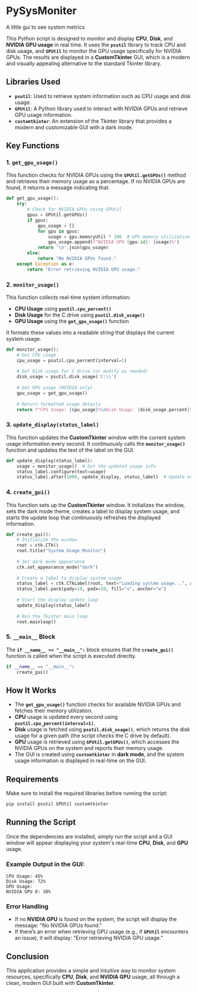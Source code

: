# PySysMoniter
A little gui to see system metrics

This Python script is designed to monitor and display **CPU**, **Disk**, and **NVIDIA GPU usage** in real time. It uses the **`psutil`** library to track CPU and disk usage, and **`GPUtil`** to monitor the GPU usage specifically for NVIDIA GPUs. The results are displayed in a **CustomTkinter** GUI, which is a modern and visually appealing alternative to the standard Tkinter library.

## Libraries Used

- **`psutil`**: Used to retrieve system information such as CPU usage and disk usage.
- **`GPUtil`**: A Python library used to interact with NVIDIA GPUs and retrieve GPU usage information.
- **`customtkinter`**: An extension of the Tkinter library that provides a modern and customizable GUI with a dark mode.

## Key Functions

### 1. **`get_gpu_usage()`**
This function checks for NVIDIA GPUs using the **`GPUtil.getGPUs()`** method and retrieves their memory usage as a percentage. If no NVIDIA GPUs are found, it returns a message indicating that.

```python
def get_gpu_usage():
    try:
        # Check for NVIDIA GPUs using GPUtil
        gpus = GPUtil.getGPUs()
        if gpus:
            gpu_usage = []
            for gpu in gpus:
                usage = gpu.memoryUtil * 100  # GPU memory utilization as percentage
                gpu_usage.append(f"NVIDIA GPU {gpu.id}: {usage}%")
            return '\n'.join(gpu_usage)
        else:
            return "No NVIDIA GPUs found."
    except Exception as e:
        return "Error retrieving NVIDIA GPU usage."
```

### 2. **`monitor_usage()`**
This function collects real-time system information:
- **CPU Usage** using **`psutil.cpu_percent()`**
- **Disk Usage** for the C drive using **`psutil.disk_usage()`**
- **GPU Usage** using the **`get_gpu_usage()`** function

It formats these values into a readable string that displays the current system usage.

```python
def monitor_usage():
    # Get CPU usage
    cpu_usage = psutil.cpu_percent(interval=1)
    
    # Get Disk usage for C drive (or modify as needed)
    disk_usage = psutil.disk_usage('C:\\')
    
    # Get GPU usage (NVIDIA only)
    gpu_usage = get_gpu_usage()
    
    # Return formatted usage details
    return f"CPU Usage: {cpu_usage}%\nDisk Usage: {disk_usage.percent}%\nGPU Usage:\n{gpu_usage}"
```

### 3. **`update_display(status_label)`**
This function updates the **CustomTkinter** window with the current system usage information every second. It continuously calls the **`monitor_usage()`** function and updates the text of the label on the GUI.

```python
def update_display(status_label):
    usage = monitor_usage()  # Get the updated usage info
    status_label.configure(text=usage)
    status_label.after(1000, update_display, status_label)  # Update every 1 second
```

### 4. **`create_gui()`**
This function sets up the **CustomTkinter** window. It initializes the window, sets the dark mode theme, creates a label to display system usage, and starts the update loop that continuously refreshes the displayed information.

```python
def create_gui():
    # Initialize the window
    root = ctk.CTk()
    root.title("System Usage Monitor")
    
    # Set dark mode appearance
    ctk.set_appearance_mode("dark")
    
    # Create a label to display system usage
    status_label = ctk.CTkLabel(root, text="Loading system usage...", anchor="w")
    status_label.pack(pady=10, padx=20, fill="x", anchor="w")
    
    # Start the display update loop
    update_display(status_label)
    
    # Run the Tkinter main loop
    root.mainloop()
```

### 5. **`__main__` Block**
The **`if __name__ == "__main__":`** block ensures that the **`create_gui()`** function is called when the script is executed directly.

```python
if __name__ == "__main__":  
    create_gui()
```

## How It Works

- The **`get_gpu_usage()`** function checks for available NVIDIA GPUs and fetches their memory utilization.
- **CPU** usage is updated every second using **`psutil.cpu_percent(interval=1)`**.
- **Disk** usage is fetched using **`psutil.disk_usage()`**, which returns the disk usage for a given path (the script checks the C drive by default).
- **GPU** usage is retrieved using **`GPUtil.getGPUs()`**, which accesses the NVIDIA GPUs on the system and reports their memory usage.
- The GUI is created using **`customtkinter`** in **dark mode**, and the system usage information is displayed in real-time on the GUI.

## Requirements

Make sure to install the required libraries before running the script:

```bash
pip install psutil GPUtil customtkinter
```

## Running the Script

Once the dependencies are installed, simply run the script and a GUI window will appear displaying your system's real-time **CPU**, **Disk**, and **GPU** usage.

### Example Output in the GUI:

```
CPU Usage: 45%
Disk Usage: 72%
GPU Usage:
NVIDIA GPU 0: 38%
```

### Error Handling

- If no **NVIDIA GPU** is found on the system, the script will display the message: "No NVIDIA GPUs found."
- If there’s an error when retrieving GPU usage (e.g., if **`GPUtil`** encounters an issue), it will display: "Error retrieving NVIDIA GPU usage."

## Conclusion

This application provides a simple and intuitive way to monitor system resources, specifically **CPU**, **Disk**, and **NVIDIA GPU** usage, all through a clean, modern GUI built with **CustomTkinter**.